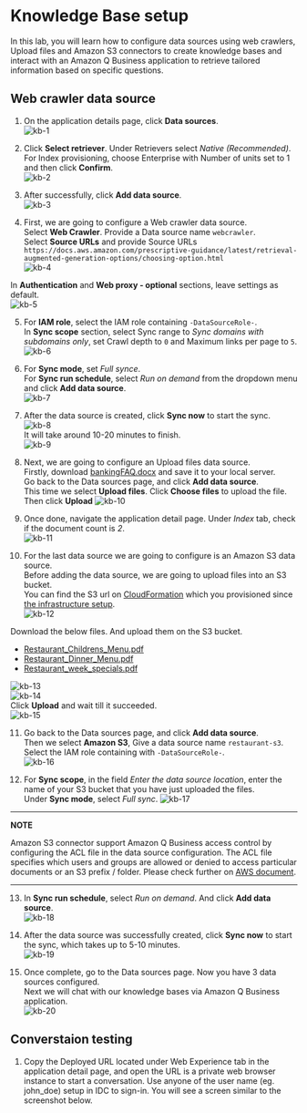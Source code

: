# Knowledge Base setup
In this lab, you will learn how to configure data sources using web crawlers, Upload files and Amazon S3 connectors to create knowledge bases and interact with an Amazon Q Business application to retrieve tailored information based on specific questions.  

## Web crawler data source
1. On the application details page, click **Data sources**.  
![kb-1](./img/kb-1.png)  

2. Click **Select retriever**. Under Retrievers select *Native (Recommended)*. For Index provisioning, choose Enterprise with Number of units set to 1 and then click **Confirm**.  
![kb-2](./img/kb-2.png)  

3. After successfully, click **Add data source**.  
![kb-3](./img/kb-3.png)  

4. First, we are going to configure a Web crawler data source.  
Select **Web Crawler**. Provide a Data source name `webcrawler`.  
Select **Source URLs** and provide Source URLs `https://docs.aws.amazon.com/prescriptive-guidance/latest/retrieval-augmented-generation-options/choosing-option.html`  
![kb-4](./img/kb-4.png)  

In **Authentication** and **Web proxy - optional** sections, leave settings as default.  
![kb-5](./img/kb-5.png)  

5. For **IAM role**, select the IAM role containing `-DataSourceRole-`.  
In **Sync scope** section, select Sync range to *Sync domains with subdomains only*, set Crawl depth to `0` and Maximum links per page to `5`.  
![kb-6](./img/kb-6.png)  

6. For **Sync mode**, set *Full synce*.  
For **Sync run schedule**, select *Run on demand* from the dropdown menu and click **Add data source**.  
![kb-7](./img/kb-7.png)  

7. After the data source is created, click **Sync now** to start the sync.  
![kb-8](./img/kb-8.png)  
It will take around 10-20 minutes to finish.  
![kb-9](./img/kb-9.png)  

8. Next, we are going to configure an Upload files data source.  
Firstly, download [bankingFAQ.docx](./doc/bankingFAQ.docx) and save it to your local server.  
Go back to the Data sources page, and click **Add data source**.  
This time we select **Upload files**. Click **Choose files** to upload the file. Then click **Upload**
![kb-10](./img/kb-10.png)  

9. Once done, navigate the application detail page. Under *Index* tab, check if the document count is *2*.  
![kb-11](./img/kb-11.png)  

10. For the last data source we are going to configure is an Amazon S3 data source.  
Before adding the data source, we are going to upload files into an S3 bucket.  
You can find the S3 url on [CloudFormation](https://console.aws.amazon.com/cloudformation) which you provisioned since [the infrastructure setup](../infra/README.md).  
![kb-12](./img/kb-12.png)  

Download the below files. And upload them on the S3 bucket.
- [Restaurant_Childrens_Menu.pdf](./doc/Restaurant_Childrens_Menu.pdf)
- [Restaurant_Dinner_Menu.pdf](./doc/Restaurant_Dinner_Menu.pdf)
- [Restaurant_week_specials.pdf](./doc/Restaurant_week_specials.pdf)

![kb-13](./img/kb-13.png)  
![kb-14](./img/kb-14.png)  
Click **Upload** and wait till it succeeded.  
![kb-15](./img/kb-15.png)  

11. Go back to the Data sources page, and click **Add data source**.  
Then we select **Amazon S3**, Give a data source name `restaurant-s3`.  
Select the IAM role containing with `-DataSourceRole-`.  
![kb-16](./img/kb-16.png)  

12. For **Sync scope**, in the field *Enter the data source location*, enter the name of your S3 bucket that you have just uploaded the files.  
Under **Sync mode**, select *Full sync*. 
![kb-17](./img/kb-17.png)  

---
**NOTE**

Amazon S3 connector support Amazon Q Business access control by configuring the ACL file in the data source configuration. The ACL file specifies which users and groups are allowed or denied to access particular documents or an S3 prefix / folder. Please check further on [AWS document](https://docs.aws.amazon.com/amazonq/latest/qbusiness-ug/s3-user-management.html).  

---

13. In **Sync run schedule**, select *Run on demand*. And click **Add data source**.  
![kb-18](./img/kb-18.png)  

14. After the data source was successfully created, click **Sync now** to start the sync, which takes up to 5-10 minutes.  
![kb-19](./img/kb-19.png)  

15. Once complete, go to the Data sources page. Now you have 3 data sources configured.  
Next we will chat with our knowledge bases via Amazon Q Business application.  
![kb-20](./img/kb-20.png)  

## Converstaion testing
1. Copy the Deployed URL located under Web Experience tab in the application detail page, and open the URL is a private web browser instance to start a conversation. Use anyone of the user name (eg. john_doe) setup in IDC to sign-in. You will see a screen similar to the screenshot below.

